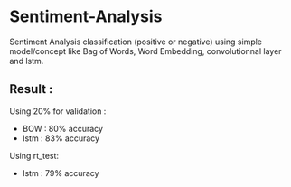 # Sentiment-Analysis

Sentiment Analysis classification (positive or negative) using simple model/concept like Bag of Words, Word Embedding, convolutionnal layer and lstm.

## Result :
Using 20% for validation :
- BOW : 80% accuracy
- lstm : 83% accuracy

Using rt\_test:
- lstm : 79% accuracy 
